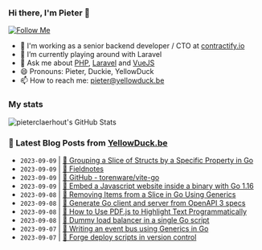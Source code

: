 ### Hi there, I'm Pieter 👋  
[![Follow Me](https://img.shields.io/github/followers/pieterclaerhout?label=Follow&style=social)](https://github.com/pieterclaerhout)

- 🏢 I'm working as a senior backend developer / CTO at [contractify.io](https://contractify.io)
- 🌱 I’m currently playing around with Laravel
- 💬 Ask me about [PHP](https://php.net), [Laravel](http://laravel.com) and [VueJS](https://vuejs.org)
- 😄 Pronouns: Pieter, Duckie, YellowDuck
- 📫 How to reach me: pieter@yellowduck.be

### My stats

![pieterclaerhout's GitHub Stats](https://github-readme-stats.vercel.app/api?username=pieterclaerhout&show_icons=true&count_private=true&line_height=40)

### 📩 Latest Blog Posts from [YellowDuck.be](https://www.yellowduck.be/)
<!-- BLOG-POST-LIST:START -->
- `2023-09-09` | [🐥 Grouping a Slice of Structs by a Specific Property in Go](https://www.yellowduck.be/posts/grouping-a-slice-of-structs-by-a-specific-property-in-go-with-generics)  
- `2023-09-09` | [🔗 Fieldnotes](https://www.yellowduck.be/posts/golang-fieldnotes)  
- `2023-09-09` | [🔗 GitHub - torenware/vite-go](https://www.yellowduck.be/posts/github-torenware-vite-go-go-module-to-integrate-vue-3-react-and-svelte-projects-with-golang-web-projects-using-vite-2-and-3)  
- `2023-09-09` | [🔗 Embed a Javascript website inside a binary with Go 1.16](https://www.yellowduck.be/posts/embed-a-javascript-website-inside-a-binary-with-go-1-16)  
- `2023-09-08` | [🐥 Removing Items from a Slice in Go Using Generics](https://www.yellowduck.be/posts/removing-items-from-a-slice-in-go-using-generics)  
- `2023-09-08` | [🔗 Generate Go client and server from OpenAPI 3 specs](https://www.yellowduck.be/posts/generate-go-client-and-server-from-openapi-3-specs)  
- `2023-09-08` | [🔗 How to Use PDF.js to Highlight Text Programmatically](https://www.yellowduck.be/posts/how-to-use-pdf-js-to-highlight-text-programmatically)  
- `2023-09-08` | [🔗 Dummy load balancer in a single Go script](https://www.yellowduck.be/posts/dummy-load-balancer-in-a-single-go-script)  
- `2023-09-07` | [🐥 Writing an event bus using Generics in Go](https://www.yellowduck.be/posts/writing-an-event-bus-using-generics-in-go)  
- `2023-09-07` | [🔗 Forge deploy scripts in version control](https://www.yellowduck.be/posts/forge-deploy-scripts-in-version-control)  

<!-- BLOG-POST-LIST:END -->
